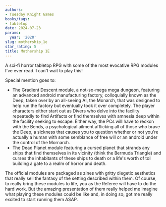 ```yaml
---
authors:
- Tuesday Knight Games
books/tags:
- tabletop
date: 2024-07-23
params:
  year: '2020'
slug: mothership_1e
star_rating: 5
title: Mothership 1E
---
```


A sci-fi horror tabletop RPG with some of the most evocative RPG modules I've ever read. I can't wait to play this!

<!--more-->

Special mention goes to:

- The Gradient Descent module, a not-so-mega mega dungeon, featuring an advanced android manufacturing factory, colloquially known as the Deep, taken over by an all-seeing AI, the Monarch, that was designed to help run the factory but eventually took it over completely. The player characters either start out as Divers who delve into the facility repeatedly to find Artifacts or find themselves with amnesia deep within the facility seeking to escape. Either way, the PCs will have to reckon with the Bends, a psychological ailment afflicking all of those who brave the Deep, a sickness that causes you to question whether or not you're actually a human with some semblance of free will or an android under the control of the Mornarch. 
- The Dead Planet module featuring a cursed planet that strands any ships that find themselves in its vicinity (think the Bermuda Triangle) and curses the inhabitants of these ships to death or a life's worth of toil building a gate to a realm of horror and death.  

The official modules are packaged as zines with gritty diegetic aesthetics that really sell the fantasy of the setting described within them. Of course, to really bring these modules to life, you as the Referee will have to do the hard work. But the amazing presentation of them really helped me imagine what playing these modules could be like and, in doing so, got me really excited to start running them ASAP.
